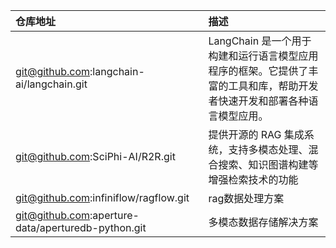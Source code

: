 | 仓库地址                                               | 描述                                                                |
|:---------------------------------------------------|:------------------------------------------------------------------|
| git@github.com:langchain-ai/langchain.git          | LangChain 是一个用于构建和运行语言模型应用程序的框架。它提供了丰富的工具和库，帮助开发者快速开发和部署各种语言模型应用。 |
| git@github.com:SciPhi-AI/R2R.git                   | 提供开源的 RAG 集成系统，支持多模态处理、混合搜索、知识图谱构建等增强检索技术的功能                      |
| git@github.com:infiniflow/ragflow.git              | rag数据处理方案                                                         |
| git@github.com:aperture-data/aperturedb-python.git | 多模态数据存储解决方案                                                       |